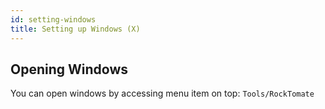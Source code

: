 ```yaml
---
id: setting-windows
title: Setting up Windows (X)
---
```


## Opening Windows

You can open windows by accessing menu item on top: `Tools/RockTomate`
